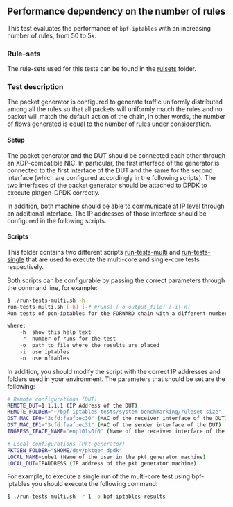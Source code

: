 ## Performance dependency on the number of rules

This test evaluates the performance of `bpf-iptables` with an increasing number of rules, from 50 to 5k.

### Rule-sets

The rule-sets used for this tests can be found in the [rulsets](./rulesets) folder.

### Test description

The packet generator is configured to generate traffic uniformly distributed among all the rules so that all packets will uniformly match the rules and no packet will match the default action of the chain, in other words, the number of flows generated is equal to the number of rules under consideration.

#### Setup

The packet generator and the DUT should be connected each other through an XDP-compatible NIC. In particular, the first interface of the generator is connected to the first interface of the DUT and the same for the second interface (which are configured accordingly in the following scripts).
The two interfaces of the packet generator should be attached to DPDK to execute pktgen-DPDK correctly.

In addition, both machine should be able to communicate at IP level through an additional interface. The IP addresses of those interface should be configured in the following scripts.

#### Scripts

This folder contains two different scripts [run-tests-multi](./run-tests-multi.sh) and [run-tests-single](run-tests-single.sh) that are used to execute the multi-core and single-core tests respectively.

Both scripts can be configurable by passing the correct parameters through the command line, for example:

```bash
$ ./run-tests-multi.sh -h
run-tests-multi.sh [-h] [-r #runs] [-o output_file] [-i|-n]
Run tests of pcn-iptables for the FORWARD chain with a different number of rules

where:
    -h  show this help text
    -r  number of runs for the test
    -o  path to file where the results are placed
    -i  use iptables
    -n  use nftables
```

In addition, you should modify the script with the correct IP addresses and folders used in your environment. The parameters that should be set are the following:

```bash
# Remote configurations (DUT)
REMOTE_DUT=1.1.1.1 (IP Address of the DUT)
REMOTE_FOLDER="~/bpf-iptables-tests/system-benchmarking/ruleset-size"
DST_MAC_IF0="3cfd:feaf:ec30" (MAC of the receiver interface of the DUT)
DST_MAC_IF1="3cfd:feaf:ec31" (MAC of the sender interface of the DUT)
INGRESS_IFACE_NAME="enp101s0f0" (Name of the receiver interface of the DUT)

# Local configurations (Pkt generator)
PKTGEN_FOLDER="$HOME/dev/pktgen-dpdk"
LOCAL_NAME=cube1 (Name of the user in the pkt generator machine)
LOCAL_DUT=IPADDRESS (IP address of the pkt generator machine)
```

For example, to execute a single run of the multi-core test using bpf-iptables you should execute the following command:

```bash
$ ./run-tests-multi.sh -r 1 -o bpf-iptables-results
```

